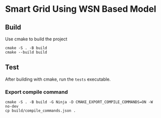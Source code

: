 # Smart Grid Using WSN Based Model

## Build
Use cmake to build the project
```
cmake -S . -B build
cmake --build build
```

## Test
After building with cmake, run the `tests` executable.

### Export compile command
```
cmake -S . -B build -G Ninja -D CMAKE_EXPORT_COMPILE_COMMANDS=ON -W no-dev
cp build/compile_commands.json .
```
